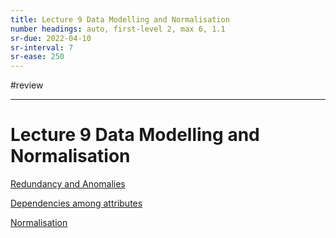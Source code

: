 ```yaml
---
title: Lecture 9 Data Modelling and Normalisation
number headings: auto, first-level 2, max 6, 1.1
sr-due: 2022-04-10
sr-interval: 7
sr-ease: 250
---
```


#review 

---
# Lecture 9 Data Modelling and Normalisation

[Redundancy and Anomalies](content/notes/redundancy-and-anomalies.md)

[Dependencies among attributes](content/notes/dependencies-among-attributes.md)

[Normalisation](content/notes/normalisation.md)